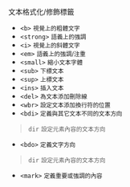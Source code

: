 文本格式化/修飾標籤
- `<b>` <small>視覺上的粗體文字</small>
- `<strong>` <small>語義上的強調</small>
- `<i>` <small>視覺上的斜體文字</small>
- `<em>` <small>語義上的強調/注重</small>
- `<small>` <small>縮小文本字體</small>
- `<sub>` <small>下標文本</small>
- `<sup>` <small>上標文本</small>
- `<ins>` <small>插入文本</small>
- `<del>` <small>為文本添加刪除線</small>
- `<wbr>` <small>設定文本添加換行符的位置</small>
- `<bdi>` <small>定義與其它文本不同的文本方向</small>

>`dir` <small>設定元素內容的文本方向</small>
- `<bdo>` <small>定義文字方向</small>

>`dir` <small>設定元素內容的文本方向</small>
- `<mark>` <small>定義重要或強調的內容</small>